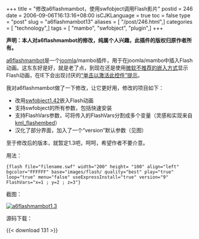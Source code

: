 +++
title = "修改a6flashmambot，使用swfobject调用Flash影片"
postid = 246
date = 2006-09-06T16:13:16+08:00
isCJKLanguage = true
toc = false
type = "post"
slug = "a6flashmambot13"
aliases = [ "/post/246.html",]
categories = [ "technology",]
tags = [ "mambo", "swfobject", "plugin",]
+++


**声明：本人对a6flashmambot的修改，纯属个人兴趣，此插件的版权归原作者所有。**

[a6flashmambot](http://mambo.active6.com/)是一个[joomla](http://www.joomla.org)/mambo插件，用于在joomla/mambo中插入Flash动画。这东东好是好，就是老了点，到现在还是使用[微软不推荐的嵌入方式](http://support.microsoft.com/?scid=kb%3Bzh-cn%3B912945&x=8&y=13)显示Flash动画，在IE下会出现讨厌的[“单击以激活此控件”提示](https://blog.zengrong.net/post/115.html)。

我对a6flashmambot做了一下修改，让它更好用，修改的项目如下：

-   改用[swfobject1.42](https://blog.zengrong.net/tag/swfobject/)嵌入Flash动画
-   支持swfobject的所有参数，包括快速安装
-   支持FlashVars参数，可将传入的FlashVars分割成多个变量（灵感和实现来自[kml_flashembed](http://www.kimili.com/plugins/kml_flashembed)）
-   汉化了部分界面，加入了一个“version”默认参数（见图）

至于修改后的版本，就暂定1.3吧，呵呵，希望作者不要介意。

用法：<!--more-->

    {flash file="filename.swf" width="200" height= "100" align="left" bgcolor="FFFFFF" base="images/flash/ quality="best" play="true" loop="true" menu="false" useExpressInstall="true" version="9" FlashVars="x=1 ; y=2 ; z=3"}

截图：

[![a6flashmambot1.3](/uploads/2006/09/ashmambot_13.jpg)](/uploads/2006/09/ashmambot_13.jpg)

源码下载：

{{< download 131 >}}
